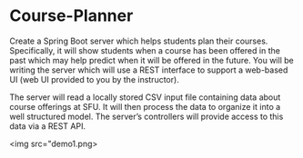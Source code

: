 # Course-Planner

Create a Spring Boot server which helps students plan their courses. Specifically, it will show students 
when a course has been offered in the past which may help predict when it will be offered in the future.
You will be writing the server which will use a REST interface to support a web-based UI (web UI 
provided to you by the instructor).

The server will read a locally stored CSV input file containing data about course offerings at SFU. It 
will then process the data to organize it into a well structured model. The server’s controllers will 
provide access to this data via a REST API. 

<img src="demo1.png>
